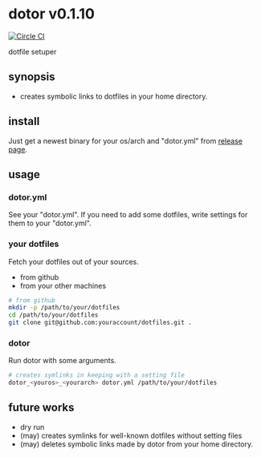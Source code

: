# dotor v0.1.10

[![Circle CI](https://circleci.com/gh/januswel/dotor/tree/master.svg?style=shield)](https://circleci.com/gh/:user/:repo/tree/master)

dotfile setuper

## synopsis

- creates symbolic links to dotfiles in your home directory.

## install

Just get a newest binary for your os/arch and "dotor.yml" from [release page](https://github.com/januswel/dotor/releases).

## usage

### dotor.yml

See your "dotor.yml". If you need to add some dotfiles, write settings for them to your "dotor.yml".

### your dotfiles

Fetch your dotfiles out of your sources.

- from github
- from your other machines

```sh
# from github
mkdir -p /path/to/your/dotfiles
cd /path/to/your/dotfiles
git clone git@github.com:youraccount/dotfiles.git .
```

### dotor

Run dotor with some arguments.

```sh
# creates symlinks in keeping with a setting file
dotor_<youros>_<yourarch> dotor.yml /path/to/your/dotfiles
```

## future works

- dry run
- (may) creates symlinks for well-known dotfiles without setting files
- (may) deletes symbolic links made by dotor from your home directory.
